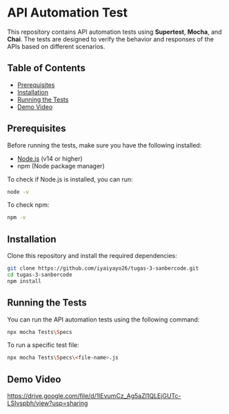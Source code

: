 # API Automation Test

This repository contains API automation tests using **Supertest**, **Mocha**, and **Chai**. The tests are designed to verify the behavior and responses of the APIs based on different scenarios.

## Table of Contents
- [Prerequisites](#prerequisites)
- [Installation](#installation)
- [Running the Tests](#running-the-tests)
- [Demo Video](#demo-video)

## Prerequisites

Before running the tests, make sure you have the following installed:

- [Node.js](https://nodejs.org/) (v14 or higher)
- npm (Node package manager)

To check if Node.js is installed, you can run:

```bash
node -v
```

To check npm:

```bash
npm -v
```

## Installation

Clone this repository and install the required dependencies:

```bash
git clone https://github.com/iyaiyayo26/tugas-3-sanbercode.git
cd tugas-3-sanbercode
npm install
```

## Running the Tests

You can run the API automation tests using the following command:

```bash
npx mocha Tests\Specs
```

To run a specific test file:

```bash
npx mocha Tests\Specs\<file-name>.js
```

## Demo Video

https://drive.google.com/file/d/1lEvumCz_Ag5aZl1QLEjGUTc-LSIvspbh/view?usp=sharing

